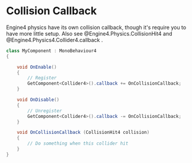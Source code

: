 # Collision Callback

Engine4 physics have its own collision callback, though it's require you to have more little setup. Also see @Engine4.Physics.CollisionHit4 and @Engine4.Physics4.Collider4.callback .

```c#
class MyComponent : MonoBehaviour4
{

    void OnEnable()
    {
        // Register
        GetComponent<Collider4>().callback += OnCollisionCallback;
    }

    void OnDisable()
    {
        // Unregister
        GetComponent<Collider4>().callback -= OnCollisionCallback;
    }

    void OnCollisionCallback (CollisionHit4 collision)
    {
        // Do something when this collider hit
    }
}
```
